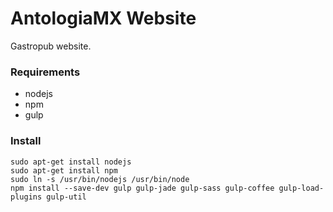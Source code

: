 # AntologiaMX Website

Gastropub website.


### Requirements
- nodejs
- npm
- gulp

### Install

```
sudo apt-get install nodejs
sudo apt-get install npm
sudo ln -s /usr/bin/nodejs /usr/bin/node
npm install --save-dev gulp gulp-jade gulp-sass gulp-coffee gulp-load-plugins gulp-util
```

